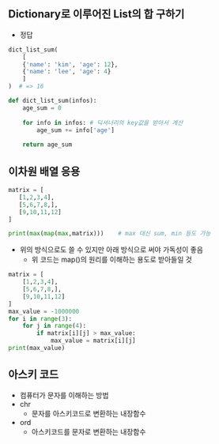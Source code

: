 ## Dictionary로 이루어진 List의 합 구하기
   
- 정답

```python
dict_list_sum(
    [
    {'name': 'kim', 'age': 12},
    {'name': 'lee', 'age': 4}
    ]
)  # => 16
```
     
```python
def dict_list_sum(infos):
    age_sum = 0
 
    for info in infos: # 딕셔너리의 key값을 받아서 계산
        age_sum += info['age']
 
    return age_sum
```

 ## 이차원 배열 응용

```python
matrix = [
   [1,2,3,4],
   [5,6,7,8,],
   [9,10,11,12]
]

print(max(map(max,matrix)))    # max 대신 sum, min 등도 가능
```

- 위의 방식으로도 쓸 수 있지만 아래 방식으로 써야 가독성이 좋음
    - 위 코드는 map()의 원리를 이해하는 용도로 받아들일 것

```python
matrix = [
    [1,2,3,4],
    [5,6,7,8,],
    [9,10,11,12]
]
max_value = -1000000
for i in range(3):
    for j in range(4):
        if matrix[i][j] > max_value:
            max_value = matrix[i][j]
print(max_value)
```

## 아스키 코드

- 컴퓨터가 문자를 이해하는 방법
- chr
    - 문자를 아스키코드로 변환하는 내장함수
- ord
    - 아스키코드를 문자로 변환하는 내장함수